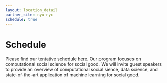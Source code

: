 ```yaml
---
layout: location_detail
partner_site: nyu-nyc
schedule: true
---
```


# Schedule
Please find our tentative schedule [here](https://docs.google.com/document/d/1vpszlaiDp9ra2vlMDd1fS-X15B4nsMrZQnuiPgU_gFM/edit). Our program focuses on computational social science for social good. We will invite guest speakers to provide an overview of computational social sience, data science, and state-of-the-art application of machine learning for social good. 
